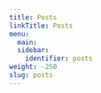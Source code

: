 ```yaml
---
title: Posts
linkTitle: Posts
menu:
  main:
  sidebar:
    identifier: posts
weight: -250
slug: posts
---
```


